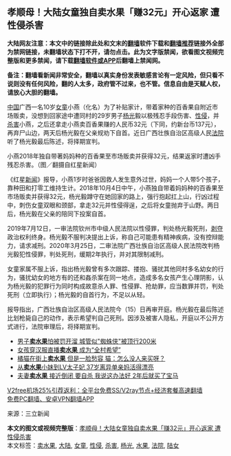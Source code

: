  <h2>孝顺母！大陆女童独自卖水果「赚32元」开心返家 遭性侵杀害</h2> <p class="notice"><b>大陆网友注意：本文中的链接除此处和文末的<a href="https://github.com/bannedbook/fanqiang" >翻墙</a>软件下载和<a href="https://github.com/killgcd/justmysocks/blob/master/README.md">翻墙推荐</a>链接外全部为禁网链接，未翻墙状态下打不开，请勿点击。此为文字版禁闻，欲看图文视频完整版和更多禁闻，请下载<a href="https://github.com/bannedbook/fanqiang">翻墙软件或APP</a>后翻墙上禁闻网。</p><p>备注：翻墙看新闻非常安全，翻墙以真实身份发表敏感言论有一定风险，但只看不说则没有任何风险，翻的人太多，政府管不过来，也不管。信息自由是天赋人权，请放心大胆的翻墙。</b></p>  <div class="entry"> <p><span class='wp_keywordlink_affiliate'><a href="https://www.bannedbook.org/" title="中国" target="_blank">中国</a></span>广西一名10岁<a href="https://www.bannedbook.org/bnews/tag/%e5%a5%b3%e7%ab%a5/" class="st_tag internal_tag" rel="tag" title="标签 女童 下的日志">女童</a>小燕（化名）为了补贴家计，带着家种的百香果自附近市场贩卖，没想到回家途中遭同村的29岁男子<a href="https://www.bannedbook.org/bnews/tag/%E6%9D%A8%E5%85%89/" class="st_tag internal_tag" rel="tag" title="标签 杨光 下的日志">杨光</a>毅以极残忍手段伤害、<a href="https://www.bannedbook.org/bnews/tag/%e6%80%a7%e4%be%b5/" class="st_tag internal_tag" rel="tag" title="标签 性侵 下的日志">性侵</a>，并<a href="https://www.bannedbook.org/bnews/tag/%E6%9D%80%E5%AE%B3/" class="st_tag internal_tag" rel="tag" title="标签 杀害 下的日志">杀害</a>小燕，之后还拿走小燕卖百香果赚的人民币32元（下同，约新台币137元），再弃尸山边，两天后杨光毅在父亲规劝下自首。近日广西壮族自治区高级人民<a href="https://www.bannedbook.org/bnews/tag/%e6%b3%95%e9%99%a2/" class="st_tag internal_tag" rel="tag" title="标签 法院 下的日志">法院</a>听了杨光毅最后陈述，将择期宣判。</p> <p>小燕2018年独自带著妈妈种的百香果至市场贩卖并获得32元，结果返家时遭凶手残忍杀害。（图／翻摄自红星新闻）</p>  <p>《红星<span class='wp_keywordlink_affiliate'><a href="https://www.bannedbook.org/" title="新闻">新闻</a></span>》报导，小燕1岁时爸爸因救人发生意外过世，妈妈一个人带5个孩子，靠种田和打零工维持生计。2018年10月4日中午，小燕独自带着妈妈种的百香果至市场贩卖并获得32元，杨光毅蹲守在她回家的路上，强行抱起扛上山，行凶过程中，刺伤女童双眼和颈部，拿走32元并性侵得逞，之后将女童抛弃于山野。两日后，杨光毅在父亲的陪同下投案自首。</p> <p>2019年7月12日，一审法院钦州市中级人民法院以性侵罪，判处杨光毅死刑，<span class='wp_keywordlink'><a href="https://www.bannedbook.org/forum2/topic21.html" title="《剥夺》 黄建民 著" target="_blank">剥夺</a></span>政治权利终身。杨光毅不服判决提出上诉，称自己可能患有精神疾病，没有控辩能力，请求减刑。2020年3月25日，二审法院广西壮族自治区高级人民法院改判杨光毅犯性侵罪，判处死刑，缓期2年执行，并对其限制减刑。</p>  <p>女童家属不服上诉，指出杨光毅曾有多次跟踪、搂抱、骚扰其他同村多名幼女的行为，骚扰幼女的地方有的还和姦杀案在同一地点，造成多名女孩产生心理阴影，认为杨光毅的犯罪行为同时构成故意杀人罪、性侵罪、抢劫罪，应当数罪并罚，判处死刑（立即执行）；杨光毅的自首行为，不足以从轻。</p> <p>报导指出，广西壮族自治区高级人民法院今（15）日再审开庭。杨光毅在最后陈述比划枪毙自己的动作，表示希望判自己死刑。因涉及被害人隐私，开庭以不公开方式进行，法院审理后，将择期宣判。</p>  <ul class='op-related-articles' title='相关阅读'> <li><a href='https://www.bannedbook.org/bnews/baitai/20191224/1246697.html' target='_blank'>男子<b>卖水果</b>怕被罚开溜 城管似"蜘蛛侠"被顶行200米</a></li> <li><a href='https://www.bannedbook.org/bnews/funmedia/20190728/1165443.html' target='_blank'>女孩穿汉服直播<b>卖水果</b> 成为“全村希望”</a></li> <li><a href='https://www.bannedbook.org/bnews/funmedia/20190627/1149537.html' target='_blank'>橘猫在街上<b>卖水果</b> 但是一脸愁容 猫：怎么没人来买呀？</a></li> <li><a href='https://www.bannedbook.org/bnews/yule/20190421/1116827.html' target='_blank'>从<b>卖水果</b>小妹到LV太子妃 37岁离异单亲妈活得漂亮</a></li> <li><a href='https://www.bannedbook.org/bnews/funmedia/20190217/1082025.html' target='_blank'>夫妻<b>卖水果</b> 接近倒闭 要自杀 我说这办法好 2年后就买了宝马</a></li> </ul> <p class="texttj"> <a href="https://www.bannedbook.org/forum23/topic22702.html" target="_blank">V2free机场25%引荐返利：全平台免费SS/V2ray节点+经济套餐高速翻墙</a><br/> <a href="https://github.com/bannedbook/fanqiang/wiki/%E7%A6%81%E9%97%BB%E7%BD%91%E5%AE%89%E5%8D%93%E7%BF%BB%E5%A2%99%E6%96%B0%E9%97%BBAPP" target="_blank">免费PC翻墙、安卓VPN翻墙APP</a></p><p> 来源：三立新闻 </p><a name='sharetosocial'></a>       <div><b>本文的图文或视频完整版</b>：<a href='https://www.bannedbook.org/bnews/cbnews/20201216/1448422.html'>孝顺母！大陆女童独自卖水果「赚32元」开心返家 遭性侵杀害</a></div>  </div><!--END ENTRY--> <div class="postfooter"> <div>本文标签：<a href="https://www.bannedbook.org/bnews/tag/%E5%8D%96%E6%B0%B4%E6%9E%9C/" rel="tag">卖水果</a>, <a href="https://www.bannedbook.org/bnews/tag/%e5%a4%a7%e9%99%86/" rel="tag">大陆</a>, <a href="https://www.bannedbook.org/bnews/tag/%e5%a5%b3%e7%ab%a5/" rel="tag">女童</a>, <a href="https://www.bannedbook.org/bnews/tag/%e6%80%a7%e4%be%b5/" rel="tag">性侵</a>, <a href="https://www.bannedbook.org/bnews/tag/%E6%9D%80%E5%AE%B3/" rel="tag">杀害</a>, <a href="https://www.bannedbook.org/bnews/tag/%E6%9D%A8%E5%85%89/" rel="tag">杨光</a>, <a href="https://www.bannedbook.org/bnews/tag/%e6%b0%b4%e6%9e%9c/" rel="tag">水果</a>, <a href="https://www.bannedbook.org/bnews/tag/%e6%b3%95%e9%99%a2/" rel="tag">法院</a>, <a href="https://www.bannedbook.org/bnews/tag/%E9%99%86%E5%A5%B3/" rel="tag">陆女</a></div>  </div><!--END POSTFOOTER--> 